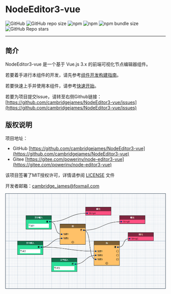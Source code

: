 # NodeEditor3-vue

![GitHub](https://img.shields.io/github/license/cambridgejames/NodeEditor3-vue)
![GitHub repo size](https://img.shields.io/github/repo-size/cambridgejames/NodeEditor3-vue)
![npm](https://img.shields.io/npm/v/node-editor3-vue)
![npm](https://img.shields.io/npm/dm/node-editor3-vue)
![npm bundle size](https://img.shields.io/bundlephobia/minzip/node-editor3-vue)
![GitHub Repo stars](https://img.shields.io/github/stars/cambridgejames/NodeEditor3-vue?style=social)

---

## 简介

NodeEditor3-vue 是一个基于 Vue.js 3.x 的前端可视化节点编辑器组件。

若要着手进行本组件的开发，请先参考[组件开发构建指南](./docs/guide/build.md)。

若要快速上手并使用本组件，请参考[快速开始](./docs/guide/quick-start.md)。

若要为项目提交Issue，请转至右侧Github链接：[https://github.com/cambridgejames/NodeEditor3-vue/issues](https://github.com/cambridgejames/NodeEditor3-vue/issues)

## 版权说明

项目地址：

- GitHub [https://github.com/cambridgejames/NodeEditor3-vue](https://github.com/cambridgejames/NodeEditor3-vue)
- Gitee [https://gitee.com/powerinv/node-editor3-vue](https://gitee.com/powerinv/node-editor3-vue)

该项目签署了MIT授权许可，详情请参阅 [LICENSE](LICENSE) 文件

开发者邮箱：cambridge_james@foxmail.com

![](./docs/.vuepress/public/imgs/ne-panel.png)
